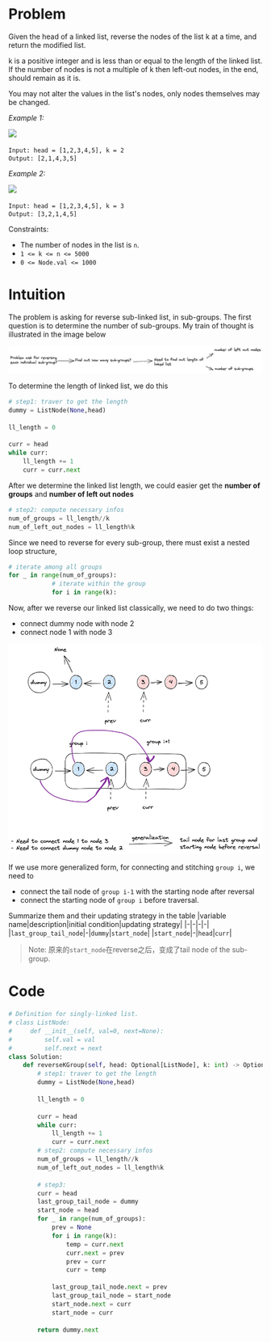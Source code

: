 # Problem

Given the head of a linked list, reverse the nodes of the list k at a time, and return the modified list.

k is a positive integer and is less than or equal to the length of the linked list. If the number of nodes is not a multiple of k then left-out nodes, in the end, should remain as it is.

You may not alter the values in the list's nodes, only nodes themselves may be changed.

*Example 1:*

![](https://assets.leetcode.com/uploads/2020/10/03/reverse_ex1.jpg)

```
Input: head = [1,2,3,4,5], k = 2
Output: [2,1,4,3,5]
```

*Example 2:*

![](https://assets.leetcode.com/uploads/2020/10/03/reverse_ex2.jpg)

```
Input: head = [1,2,3,4,5], k = 3
Output: [3,2,1,4,5]
```

Constraints:

- The number of nodes in the list is `n`.
- `1 <= k <= n <= 5000`
- `0 <= Node.val <= 1000`




# Intuition

The problem is asking for reverse sub-linked list, in sub-groups. The first question is to determine the number of sub-groups. My train of thought is illustrated in the image below

![](25-1.png)

To determine the length of linked list, we do this
```python
# step1: traver to get the length
dummy = ListNode(None,head)

ll_length = 0

curr = head
while curr:
    ll_length += 1
    curr = curr.next
```


After we determine the linked list length, we could easier get the **number of groups** and **number of left out nodes**

```python
# step2: compute necessary infos
num_of_groups = ll_length//k
num_of_left_out_nodes = ll_length%k
```

Since we need to reverse for every sub-group, there must exist a nested loop structure, 
```python
# iterate among all groups
for _ in range(num_of_groups):
            # iterate within the group
            for i in range(k):
```

Now, after we reverse our linked list classically, we need to do two things:
- connect dummy node with node 2
- connect node 1 with node 3

![](25-2.png)

If we use more generalized form, for connecting and stitching `group i`, we need to
- connect the tail node of `group i-1` with the starting node after reversal
- connect the starting node of `group i` before traversal.

Summarize them and their updating strategy in the table
|variable name|description|initial condition|updating strategy|
|-|-|-|-|
|`last_group_tail_node`|-|`dummy`|`start_node`|
|`start_node`|-|`head`|`curr`|

> Note: 原来的`start_node`在reverse之后，变成了tail node of the sub-group.


# Code
```python
# Definition for singly-linked list.
# class ListNode:
#     def __init__(self, val=0, next=None):
#         self.val = val
#         self.next = next
class Solution:
    def reverseKGroup(self, head: Optional[ListNode], k: int) -> Optional[ListNode]:
        # step1: traver to get the length
        dummy = ListNode(None,head)
        
        ll_length = 0
        
        curr = head
        while curr:
            ll_length += 1
            curr = curr.next
        # step2: compute necessary infos
        num_of_groups = ll_length//k
        num_of_left_out_nodes = ll_length%k

        # step3:         
        curr = head
        last_group_tail_node = dummy 
        start_node = head
        for _ in range(num_of_groups):
            prev = None
            for i in range(k):
                temp = curr.next
                curr.next = prev
                prev = curr
                curr = temp
            
            last_group_tail_node.next = prev
            last_group_tail_node = start_node
            start_node.next = curr
            start_node = curr
            
        return dummy.next
```